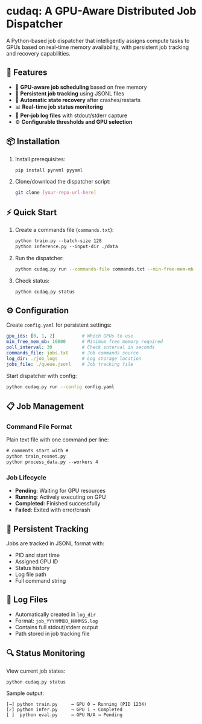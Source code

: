 # cudaq: A GPU-Aware Distributed Job Dispatcher

A Python-based job dispatcher that intelligently assigns compute tasks to GPUs based on real-time memory availability, with persistent job tracking and recovery capabilities.

## 🚀 Features

- 🎯 **GPU-aware job scheduling** based on free memory
- 📝 **Persistent job tracking** using JSONL files
- 🔄 **Automatic state recovery** after crashes/restarts
- 📊 **Real-time job status monitoring**
- 📁 **Per-job log files** with stdout/stderr capture
- ⚙️ **Configurable thresholds and GPU selection**

## 📦 Installation

1. Install prerequisites:
   ```bash
   pip install pynvml pyyaml
   ```

2. Clone/download the dispatcher script:
   ```bash
   git clone [your-repo-url-here]
   ```


## ⚡ Quick Start

1. Create a commands file (`commands.txt`):
   ```txt
   python train.py --batch-size 128
   python inference.py --input-dir ./data
   ```

2. Run the dispatcher:
   ```bash
   python cudaq.py run --commands-file commands.txt --min-free-mem-mb 8000
   ```

3. Check status:
   ```bash
   python cudaq.py status
   ```


## ⚙️ Configuration

Create `config.yaml` for persistent settings:
```yaml
gpu_ids: [0, 1, 2]          # Which GPUs to use
min_free_mem_mb: 10000      # Minimum free memory required
poll_interval: 30           # Check interval in seconds
commands_file: jobs.txt     # Job commands source
log_dir: ./job_logs         # Log storage location
jobs_file: ./queue.jsonl    # Job tracking file
```

Start dispatcher with config:
```bash
python cudaq.py run --config config.yaml
```


## 📋 Job Management

### Command File Format

Plain text file with one command per line:
```txt
# comments start with #
python train_resnet.py
python process_data.py --workers 4
```

### Job Lifecycle

- **Pending**: Waiting for GPU resources  
- **Running**: Actively executing on GPU  
- **Completed**: Finished successfully  
- **Failed**: Exited with error/crash  


## 💾 Persistent Tracking

Jobs are tracked in JSONL format with:
- PID and start time
- Assigned GPU ID
- Status history
- Log file path
- Full command string


## 📁 Log Files

- Automatically created in `log_dir`
- Format: `job_YYYYMMDD_HHMMSS.log`
- Contains full stdout/stderr output
- Path stored in job tracking file


## 🔍 Status Monitoring

View current job states:
```bash
python cudaq.py status
```

Sample output:
```
[→] python train.py     → GPU 0 → Running (PID 1234)
[✓] python infer.py     → GPU 1 → Completed
[ ]  python eval.py     → GPU N/A → Pending
```
